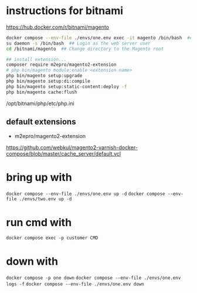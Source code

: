 # instructions for bitnami

https://hub.docker.com/r/bitnami/magento

```sh
docker compose --env-file ./envs/one.env exec -it magento /bin/bash  ## Log into the container shell as root
su daemon -s /bin/bash  ## Login as the web server user
cd /bitnami/magento  ## Change directory to the Magento root

## install extension...
composer require m2epro/magento2-extension
# php bin/magento module:enable <extension name>
php bin/magento setup:upgrade
php bin/magento setup:di:compile
php bin/magento setup:static-content:deploy -f
php bin/magento cache:flush
```

/opt/bitnami/php/etc/php.ini

## default extensions

- m2epro/magento2-extension

https://github.com/webkul/magento2-varnish-docker-compose/blob/master/cache_server/default.vcl

# bring up with

`docker compose --env-file ./envs/one.env up -d`
`docker compose --env-file ./envs/two.env up -d`

# run cmd with

`docker compose exec -p customer CMD`

# down with

`docker compose -p one down`
`docker compose --env-file ./envs/one.env logs -f`
`docker compose --env-file ./envs/one.env down`
